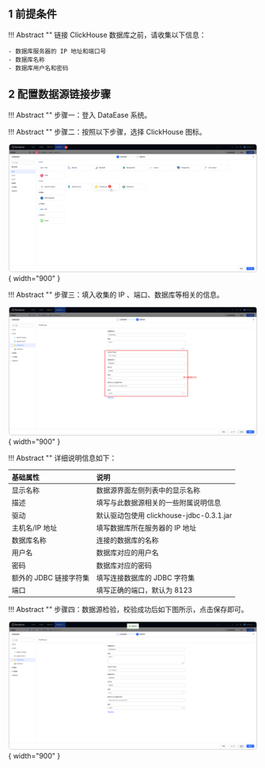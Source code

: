 ## 1 前提条件

!!! Abstract ""
    链接 ClickHouse 数据库之前，请收集以下信息：

    - 数据库服务器的 IP 地址和端口号
    - 数据库名称
    - 数据库用户名和密码

## 2 配置数据源链接步骤

!!! Abstract ""
    步骤一：登入 DataEase 系统。

!!! Abstract ""
    步骤二：按照以下步骤，选择 ClickHouse 图标。

![ClickHouse](../../img/datasource_configuration/选择ClickHouse数据源.png){ width="900" }


!!! Abstract ""
    步骤三：填入收集的 IP 、端口、数据库等相关的信息。

![ClickHouse](../../img/datasource_configuration/CH链接信息.png){ width="900" }

!!! Abstract ""
    详细说明信息如下：

| 基础属性             | 说明                                |
|:-----------------|:----------------------------------|
| 显示名称             | 数据源界面左侧列表中的显示名称                   |   
| 描述               | 填写与此数据源相关的一些附属说明信息                |
| 驱动               | 默认驱动包使用 clickhouse-jdbc-0.3.1.jar |
| 主机名/IP 地址        | 填写数据库所在服务器的 IP 地址                 |
| 数据库名称            | 连接的数据库的名称                         |
| 用户名              | 数据库对应的用户名                         |
| 密码               | 数据库对应的密码                          |
| 额外的 JDBC 链接字符集   | 填写连接数据库的 JDBC 字符集                 |
| 端口               | 填写正确的端口，默认为 8123                  |


!!! Abstract ""
    步骤四：数据源检验，校验成功后如下图所示，点击保存即可。

![ClickHouse](../../img/datasource_configuration/CH校验成功.png){ width="900" }

